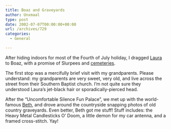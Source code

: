 ```yaml
---
title: Boaz and Graveyards
author: Unxmaal
type: post
date: 2002-07-07T00:00:00+00:00
url: /archives/729
categories:
  - General

---
```

After hiding indoors for most of the Fourth of July holiday, I dragged [Laura][1] to Boaz, with a promise of Slurpees and [cemeteries][2]. 

The first stop was a mercifully brief visit with my grandparents. Please understand: my grandparents are very sweet, very old, and live across the street from their Southern Baptist church. I&#8217;m not quite sure they understood Laura&#8217;s jet-black hair or sporadically-pierced head. 

After the &#8220;Uncomfortable Silence Fun Palace&#8221;, we met up with the world-famous [Beth][3], and drove around the countryside snapping photos of old country graveyards. Even better, Beth got me stuff! Stuff includes: the Heavy Metal Candlesticks O&#8217; Doom, a little demon for my car antenna, and a framed cross-stitch. Yay!

 [1]: http://unxmaal.com/cgi-bin/clickcount.cgi?action=jump&URL=http://www.mindspring.com/~morgaana/
 [2]: http://www.geocities.com/_morgaana_
 [3]: http://unxmaal.com/cgi-bin/clickcount.cgi?action=jump&URL=http://www.decablog.com/jett/blog.php